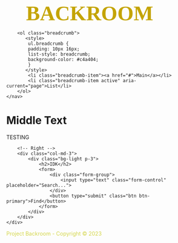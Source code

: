 <html>
 <head>
  <meta charset="UTF-8">
    <meta name="viewport" content="width=device-width, initial-scale=1.0">
    <!-- Bootstrap CSS -->
    <link href="https://maxcdn.bootstrapcdn.com/bootstrap/4.5.2/css/bootstrap.min.css" rel="stylesheet">
 </head>
 <body>

 <!-- Header -->
  <style>
   body {
	background-image: url("Background1.jpg");
   } 

  </style>
   <div style="width: 400px; margin-left: auto; margin-right: auto;">
   <span style="color: #c4a404;font-family: Verdana;font-size: 55px"><b> BACKROOM </b></span>
   </div>
 </header>

 <!-- Breadcrumb -->
  <div class="container mt-1">
    <nav aria-label="breadcrumb">
   
        <ol class="breadcrumb">
           <style>
            ul.breadcrumb {
            padding: 10px 16px;
            list-style: breadcrumb;
            background-color: #c4a404;
            }
           </style>
            <li class="breadcrumb-item"><a href="#">Main</a></li>
            <li class="breadcrumb-item active" aria-current="page">List</li>
        </ol>
    </nav>
  </div>



 <!-- Middle -->
  <div class="container">
    <div class="row">
        <!-- Middle Text -->
        <div class="col-md-9">
            <h1>Middle Text</h1>
            <p>  TESTING </p>
        </div>
 
        <!-- Right -->
        <div class="col-md-3">
            <div class="bg-light p-3">
                <h2>IDK</h2>
                <form>
                    <div class="form-group">
                        <input type="text" class="form-control" placeholder="Search...">
                    </div>
                    <button type="submit" class="btn btn-primary">Find</button>
                </form>
            </div>
        </div>
    </div>
  </div>

 <!-- Footer -->
  <footer class="bg-dark text-white text-center py-3">
   <span style="color: #d4d64b"> 
    <p>Project Backroom - Copyright &copy; 2023</p>
  </footer>
 </body>
</html>